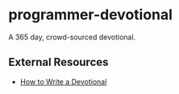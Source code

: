 # programmer-devotional
A 365 day, crowd-sourced devotional.
## External Resources
* [How to Write a Devotional](https://www.jerryjenkins.com/how-to-write-a-devotional/)
